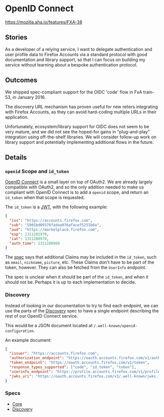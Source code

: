 # OpenID Connect

https://mozilla.aha.io/features/FXA-38

## Stories

As a developer of a relying service, I want to delegate authentication and user profile data to Firefox Accounts via a standard protocol with good documentation and library support, so that I can focus on building my service without learning about a bespoke authentication protocol.

## Outcomes

We shipped spec-compliant support for the OIDC 'code' flow in FxA train-53, in January 2016.

The discovery URL mechanism has proven useful for new reliers integrating with Firefox Accounts,
as they can avoid hard-coding multiple URLs in their application.

Unfortunately, ecosystem/library support for OIDC does not seem to be very mature,
and we did not see the hoped-for gains in "plug-and-play" integration using off-the-shelf
libraries.  We will consider follow-up work on library support and potentially implementing
additional flows in the future.

## Details

### `openid` Scope and `id_token`

[OpenID Connect][spec] is a small layer on top of OAuth2. We are already largely compatible with OAuth2, and so the only addition needed to make us compliant with OpenID Connect is to add a `openid` scope, and return an `id_token` when that scope is requested.

The `id_token` is a [JWT][jwt], with the following example:

```json
{
  "iss": "https://accounts.firefox.com",
  "sub": "5901bd09376fadaa076afacef5251b6a",
  "aud": "https://marketplace.firefox.com",
  "exp": 1311281970,
  "iat": 1311280970,
  "auth_time": 1311280969
}
```

The [spec][] says that additional Claims may be included in the `id_token`, such as `email`, `nickname`, `picture`, etc. These Claims don't have to be part of the token, however. They can also be fetched from the `UserInfo` endpoint.

The spec is unclear when it should be part of the `id_token`, and when it should not be. Perhaps it is up to each implementation to decide.

### Discovery

Instead of looking in our documentation to try to find each endpoint, we can use the parts of the [Discovery][] spec to have a single endpoint describing the rest of our OpenID Connect service.

This would be a JSON document located at `/.well-known/openid-configuration`.

An example document:

```json
{
  "issuer": "https://accounts.firefox.com",
  "authorization_endpoint": "https://oauth.accounts.firefox.com/v1/authorization",
  "token_endpoint": "https://oauth.accounts.firefox.com/v1/token",
  "response_types_supported": ["code", "id_token", "token"],
  "userinfo_endpoint": "https://profile.accounts.firefox.com/v1/profile",
  "jwks_uri": "https://oauth.accounts.firefox.com/v1/.well-known/jwks.json"
}

```

### Specs

- [Core][spec]
- [Discovery][]

[spec]: http://openid.net/specs/openid-connect-core-1_0.html
[Discovery]: https://openid.net/specs/openid-connect-discovery-1_0.html
[jwt]: http://jwt.io
